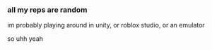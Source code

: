 ### all my reps are random

im probably playing around in unity, or roblox studio, or an emulator

so uhh yeah
